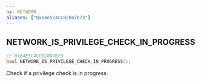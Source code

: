 ```yaml
---
ns: NETWORK
aliases: ["0x64e5c4cc82847b73"]
---
```

## NETWORK_IS_PRIVILEGE_CHECK_IN_PROGRESS

```c
// 0x64E5C4CC82847B73
bool NETWORK_IS_PRIVILEGE_CHECK_IN_PROGRESS();
```

Check if a privilege check is in progress.

